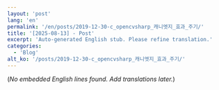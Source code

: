 ```yaml
---
layout: 'post'
lang: 'en'
permalink: '/en/posts/2019-12-30-c_opencvsharp_캐니엣지_효과_주기/'
title: '[2025-08-13] - Post'
excerpt: 'Auto-generated English stub. Please refine translation.'
categories:
  - 'Blog'
alt_ko: '/posts/2019-12-30-c_opencvsharp_캐니엣지_효과_주기/'
---
```


(*No embedded English lines found. Add translations later.*)
